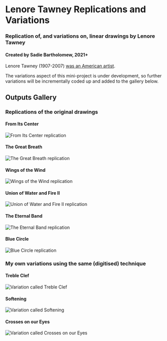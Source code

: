 # Lenore Tawney Replications and Variations


### Replication of, and variations on, linear drawings by Lenore Tawney


#### Created by Sadie Bartholomew, 2021+

Lenore Tawney (1907-2007)
[was an American artist](https://lenoretawney.org/lenore-tawney/).

The variations aspect of this mini-project is under development, so
further variations will be incrementally coded up and added to the
gallery below.


## Outputs Gallery

### Replications of the original drawings

#### From Its Center

![From Its Center replication](img/replications/from_its_center.png)


#### The Great Breath

![The Great Breath replication](img/replications/the_great_breath.png)


#### Wings of the Wind

![Wings of the Wind replication](img/replications/wings_of_the_wind.png)


#### Union of Water and Fire II

![Union of Water and Fire II replication](img/replications/union_of_water_and_fire_ii.png)


#### The Eternal Band

![The Eternal Band replication](img/replications/the_eternal_band.png)


#### Blue Circle

![Blue Circle replication](img/replications/blue_circle.png)


### My own variations using the same (digitised) technique

#### Treble Clef

![Variation called Treble Clef](img/variations/treble_clef.png)


#### Softening

![Variation called Softening](img/variations/softening.png)


#### Crosses on our Eyes

![Variation called Crosses on our Eyes](img/variations/crosses_on_our_eyes.png)
